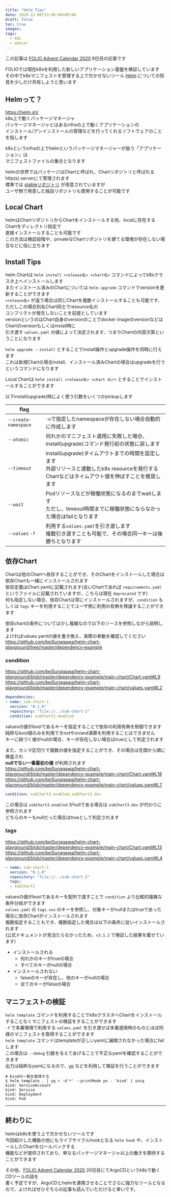 ```yaml
---
title: "Helm Tips"
date: 2020-12-06T13:49:40+09:00
draft: false
toc: true
images:
tags:
  - k8s
  - dokcer
---
```

この記事は [FOLIO Advent Calendar 2020](https://adventar.org/calendars/5553) 9日目の記事です  

FOLIOでは現在k8sを利用した新しいアプリケーション基盤を検証しています  
その中でk8sマニフェストを管理する上で欠かせないツール [Helm](https://helm.sh/) についての知見を少しだけ共有しようと思います  

## Helmって？
https://helm.sh/  
k8s上で動くパッケージマネージャ  
パッケージマネージャとはあるinfraの上で動くアプリケーションの  
インストール/アンインストールの管理などを行ってくれるソフトウェアのことを指します  

k8sというinfraの上でhelmというパッケージマネージャーが扱う「アプリケーション」は  
マニフェストファイルの集合となります  

helmの世界ではパッケージはChartと呼ばれ、Chartリポジトリと呼ばれるhttp(s) serverにて管理されます  
標準では [stableリポジトリ](https://charts.helm.sh/stable/index.yaml) が用意されていますが  
ユーザ側で用意した独自リポジトリも使用することが可能です  

## Local Chart
helmはChartリポジトリからChartをインストールする他、localに存在するChartをディレクトリ指定で  
直接インストールすることも可能です  
この方法は検証段階や、privateなChartリポジトリを建てる環境が存在しない場合などに役に立ちます  

## Install Tips
helm Chartは `helm install <release名> <chart名>` コマンドによってk8sクラスタ上へインストールします  
またインストール済みのChartについては `helm upgrade` コマンドでversionを更新することができます  
`<release名>` が違う場合は同じChartを複数インストールすることも可能です、ただしこの場合別名Chart同士でresource名の  
コンフリクトが発生しないことを前提としています  
versionというのはChart自身のversionのことでdocker imageのversionなどはChartのversionもしくはinstall時に  
引き渡す `values.yaml` の値によって決定されます、つまりChartの内容次第ということになります  

`helm upgrade --install` とすることでinstall操作とupgrade操作を同時に行えます  
これは新規Chartの場合install、インストール済みChartの場合はupgradeを行うというコマンドになります  

Local Chartは `helm install <release名> <chart dir>` とすることでインストールすることができます  

以下install(upgrade)時によく使う引数をいくつかpickupします  

|flag|  |  
|--|--|  
|`--create-namespace`|`-n`で指定したnamespaceが存在しない場合自動的に作成します|  
|`--atomic`|何れかのマニフェスト適用に失敗した場合、install(upgrade)コマンド発行前の状態に戻します|  
|`--timeout`|install(upgrade)タイムアウトまでの時間を設定します</br>外部リソースと連動したk8s resourceを発行するChartなどはタイムアウト値を伸ばすことを推奨します|  
|`--wait`|Podリソースなどが稼働状態になるのまでwaitします</br>ただし、timeout時間までに稼働状態にならなかった場合はfailとなります|  
|`--values` `-f`|利用する`values.yaml`を引き渡します</br>複数引き渡すことも可能で、その場合同一キーは後勝ちとなります|  

## 依存Chart
Chartは他のChartへ依存することができ、そのChartをインストールした場合は依存Chartも一緒にインストールされます  
依存定義はChart.yamlに記載されます(古いChartであれば `requirements.yaml` というファイルに記載されていますが、こちらは現在 `deprecated` です)  
何も指定しない場合、依存Chartは常にインストールされますが、`condition` もしくは `tags` キーを利用することでユーザ側に利用の有無を移譲することができます  

依存chartの条件については少し複雑なので以下のソースを参照しながら説明します  
よければvalues.yamlの値を書き換え、実際の挙動を確認してください  
https://github.com/keiSunagawa/helm-chart-playground/tree/master/dependency-example  

### condition
https://github.com/keiSunagawa/helm-chart-playground/blob/master/dependency-example/main-chart/Chart.yaml#L9  
https://github.com/keiSunagawa/helm-chart-playground/blob/master/dependency-example/main-chart/values.yaml#L2  
```yaml
dependencies:
- name: sub-chart-1
  version: "0.1.0"
  repository: "file://../sub-chart-1"
  condition: subChart1.enabled
```
valuesの値がboolであるキーを指定することで依存の利用有無を制御できます  
純粋なbool値のみを利用できnotやor/and演算を利用することはできません  
キーに紐づく値がnullの場合、キーが存在しない場合はtrueとして判定されます  

また、カンマ区切りで複数の値を指定することができ、その場合は先頭から順に検査され  
**nullでない一番最初の値** が利用されます  
https://github.com/keiSunagawa/helm-chart-playground/blob/master/dependency-example/main-chart/Chart.yaml#L18  
https://github.com/keiSunagawa/helm-chart-playground/blob/master/dependency-example/main-chart/values.yaml#L7  
```yaml
condition: subChart3.enabled,subChart3.dev
```
この場合は `subChart3.enabled` がnullである場合は `subChart3.dev` が代わりに参照されます  
どちらのキーもnullだった場合はtrueとして判定されます  

### tags
https://github.com/keiSunagawa/helm-chart-playground/blob/master/dependency-example/main-chart/Chart.yaml#L13  
https://github.com/keiSunagawa/helm-chart-playground/blob/master/dependency-example/main-chart/values.yaml#L4  
```yaml
- name: sub-chart-2
  version: "0.1.0"
  repository: "file://../sub-chart-2"
  tags:
  - subChart2
```
valuesの値がboolであるキーを配列で渡すことで `condition` より比較的複雑な条件分岐ができます  
`values.yaml` の `tags.xxx` のキーを参照し、対象キーがnullまたはtrueであった場合に依存Chartがインストールされます  
複数指定することもでき、複数指定した場合は以下の条件に従いインストールされます  
(公式ドキュメントが見当たらなかったため、`v3.1.2` で検証した結果を載せています)  
- インストールされる
  - 何れかのキーがtrueの場合
  - すべてのキーがnullの場合
- インストールされない
  - falseのキーが存在し、他のキーがnullの場合
  - 全てのキーがfalseの場合

## マニフェストの検証
`helm template` コマンドを利用することでk8sクラスタへChartをインストールすることなくマニフェストの検証をすることができます  
`-f` で本番環境で利用する `values.yaml` を引き渡せば本番適用時のものとほぼ同様のマニフェストを取得することができます  
`helm template` コマンドはtemplateが正しいyamlに展開されなかった場合にfailします  
この場合は `--debug` 引数を与えてあげることで不正なyamlを確認することができます  
出力は純粋なyamlになるので、[yq](https://github.com/mikefarah/yq) などを利用して検証を行うことができます  
```shell
# Kindの一覧を取得する
$ helm template . | yq r -d'*' --printMode pv - 'kind' | uniq
kind: ServiceAccount
kind: Service
kind: Deployment
kind: Pod
```

----

## 終わりに
helmはk8sを使う上で欠かせないツールです  
今回紹介した機能の他にもライフサイクルhookとなる `helm hook` や、インストールしたChartをロールバックする  
機能などが提供されており、単なるパッケージマネージャ以上の働きを期待することができます  

その他、[FOLIO Advent Calendar 2020](https://adventar.org/calendars/5553) 20日目にてArgoCDというk8sで動くCDツールの話を  
書く予定ですが、ArgoCDとhelmを連携させることでさらに強力なツールとなるので、よければぜひそちらの記事も読んでいただけると幸いです。  
